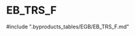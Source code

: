 # EB_TRS_F

<!-- ATTENTION : Ne pas supprimer ou modifier la ligne ci-dessous -->
#include ".byproducts_tables/EGB/EB_TRS_F.md"
<!-- ATTENTION : Ne pas supprimer ou modifier la ligne ci-dessus -->

